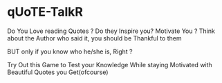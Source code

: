 # qUoTE-TalkR

Do You Love reading Quotes ? Do they Inspire you? Motivate You ?
Think about the Author who said it, you should be Thankful to them

BUT only if you know who he/she is, Right ?


Try Out this Game to Test your Knowledge While staying Motivated with Beautiful Quotes you Get(ofcourse)
